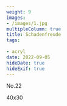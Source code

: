 ```yaml
---
weight: 9
images:
- /images/1.jpg
multipleColumn: true
title: Schadenfreude
tags:
 
- acryl
date: 2022-09-05
hideDate: true
hideExif: true
---
```

<p>
No.22
</p>
<p>
40x30
</p>
